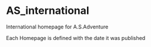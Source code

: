 AS_international
================

International homepage for A.S.Adventure
  
  Each Homepage is defined with the date it was published
